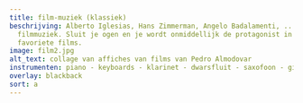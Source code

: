 ```yaml
---
title: film-muziek (klassiek)
beschrijving: Alberto Iglesias, Hans Zimmerman, Angelo Badalamenti, ... Hedendaagse
  filmmuziek. Sluit je ogen en je wordt onmiddellijk de protagonist in één van je
  favoriete films.
image: film2.jpg
alt_text: collage van affiches van films van Pedro Almodovar
instrumenten: piano - keyboards - klarinet - dwarsfluit - saxofoon - gitaar - viool - cello
overlay: blackback
sort: a
---
```


